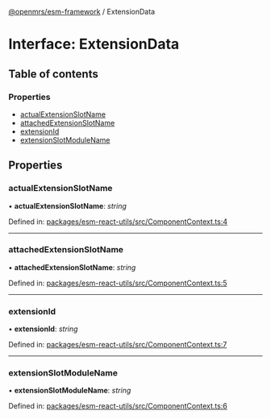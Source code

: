 [@openmrs/esm-framework](../API.md) / ExtensionData

# Interface: ExtensionData

## Table of contents

### Properties

- [actualExtensionSlotName](extensiondata.md#actualextensionslotname)
- [attachedExtensionSlotName](extensiondata.md#attachedextensionslotname)
- [extensionId](extensiondata.md#extensionid)
- [extensionSlotModuleName](extensiondata.md#extensionslotmodulename)

## Properties

### actualExtensionSlotName

• **actualExtensionSlotName**: *string*

Defined in: [packages/esm-react-utils/src/ComponentContext.ts:4](https://github.com/openmrs/openmrs-esm-core/blob/master/packages/esm-react-utils/src/ComponentContext.ts#L4)

___

### attachedExtensionSlotName

• **attachedExtensionSlotName**: *string*

Defined in: [packages/esm-react-utils/src/ComponentContext.ts:5](https://github.com/openmrs/openmrs-esm-core/blob/master/packages/esm-react-utils/src/ComponentContext.ts#L5)

___

### extensionId

• **extensionId**: *string*

Defined in: [packages/esm-react-utils/src/ComponentContext.ts:7](https://github.com/openmrs/openmrs-esm-core/blob/master/packages/esm-react-utils/src/ComponentContext.ts#L7)

___

### extensionSlotModuleName

• **extensionSlotModuleName**: *string*

Defined in: [packages/esm-react-utils/src/ComponentContext.ts:6](https://github.com/openmrs/openmrs-esm-core/blob/master/packages/esm-react-utils/src/ComponentContext.ts#L6)
